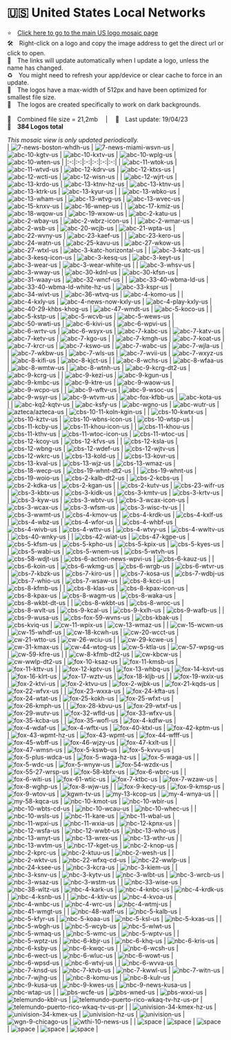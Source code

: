 🇺🇸 United States Local Networks
===============
⭐️ [Click here to go to the main US logo mosaic page][]  
🛠 Right-click on a logo and copy the image address to get the direct url or click to open.  
🔗 The links will update automatically when I update a logo, unless the name has changed.  
♻️ You might need to refresh your app/device or clear cache to force in an update.  
📐 The logos have a max-width of 512px and have been optimized for smallest file size.  
🖤 The logos are created specifically to work on dark backgrounds.  
   
💾 Combined file size = 21,2mb  |  📅 Last update: 19/04/23  
🎨 __384 Logos total__
   
   
*This mosaic view is only updated periodically.*  
| ![7-news-boston-whdh-us] | ![7-news-miami-wsvn-us] | ![abc-10-kgtv-us] | ![abc-10-kxtv-us] | ![abc-10-wplg-us] | ![abc-10-wten-us] |
|:-:|:-:|:-:|:-:|:-:|:-:|
| ![abc-11-wtok-us] | ![abc-11-wtvd-us] | ![abc-12-kdrv-us] | ![abc-12-ktxs-us] | ![abc-12-wcti-us] | ![abc-12-wisn-us] |
| ![abc-12-wjrt-us] | ![abc-13-krdo-us] | ![abc-13-ktnv-hz-us] | ![abc-13-ktnv-us] | ![abc-13-ktrk-us] | ![abc-13-kyur-us] |
| ![abc-13-wbko-us] | ![abc-13-wham-us] | ![abc-13-wtvg-us] | ![abc-13-wvec-us] | ![abc-15-knxv-us] | ![abc-16-wnep-us] |
| ![abc-17-kmiz-us] | ![abc-18-wqow-us] | ![abc-19-wxow-us] | ![abc-2-katu-us] | ![abc-2-wbay-us] | ![abc-2-wbrz-icon-us] |
| ![abc-2-wmar-us] | ![abc-2-wsb-us] | ![abc-20-wcjb-us] | ![abc-21-wpta-us] | ![abc-22-wvny-us] | ![abc-23-kaef-us] |
| ![abc-23-kero-us] | ![abc-24-watn-us] | ![abc-25-kavu-us] | ![abc-27-wkow-us] | ![abc-27-wtxl-us] | ![abc-3-katc-horizontal-us] |
| ![abc-3-katc-us] | ![abc-3-kesq-icon-us] | ![abc-3-kesq-us] | ![abc-3-keyt-us] | ![abc-3-wear-us] | ![abc-3-wear-white-us] |
| ![abc-3-whsv-us] | ![abc-3-wway-us] | ![abc-30-kdnl-us] | ![abc-30-kfsn-us] | ![abc-31-waay-us] | ![abc-32-wncf-us] |
| ![abc-33-40-wbma-ld-us] | ![abc-33-40-wbma-ld-white-hz-us] | ![abc-33-kspr-us] | ![abc-34-wivt-us] | ![abc-36-wtvq-us] | ![abc-4-komo-us] |
| ![abc-4-kxly-us] | ![abc-4-news-now-kxly-us] | ![abc-4-play-kxly-us] | ![abc-40-29-khbs-khog-us] | ![abc-47-wmdt-us] | ![abc-5-koco-us] |
| ![abc-5-kstp-us] | ![abc-5-wcvb-us] | ![abc-5-wews-us] | ![abc-50-wwti-us] | ![abc-6-kivi-us] | ![abc-6-wpvi-us] |
| ![abc-6-wrtv-us] | ![abc-6-wsyx-us] | ![abc-7-kabc-us] | ![abc-7-katv-us] | ![abc-7-ketv-us] | ![abc-7-kgo-us] |
| ![abc-7-kmgh-us] | ![abc-7-koat-us] | ![abc-7-krcr-us] | ![abc-7-kswo-us] | ![abc-7-wabc-us] | ![abc-7-wjla-us] |
| ![abc-7-wkbw-us] | ![abc-7-wls-us] | ![abc-7-wvii-us] | ![abc-7-wxyz-us] | ![abc-8-kifi-us] | ![abc-8-kjct-us] |
| ![abc-8-wchs-us] | ![abc-8-wfaa-us] | ![abc-8-wmtw-us] | ![abc-8-wtnh-us] | ![abc-9-kcrg-dt2-us] | ![abc-9-kcrg-us] |
| ![abc-9-kezi-us] | ![abc-9-kgun-us] | ![abc-9-kmbc-us] | ![abc-9-ktre-us] | ![abc-9-waow-us] | ![abc-9-wcpo-us] |
| ![abc-9-wftv-us] | ![abc-9-wsoc-us] | ![abc-9-wsyr-us] | ![abc-9-wtvm-us] | ![abc-fox-kfbb-us] | ![abc-kota-us] |
| ![abc-kq2-kqtv-us] | ![abc-ksfy-us] | ![abc-wgno-us] | ![abc-wutr-us] | ![azteca/azteca-us] | ![cbs-10-11-koln-kgin-us] |
| ![cbs-10-kwtx-us] | ![cbs-10-kztv-us] | ![cbs-10-wbns-icon-us] | ![cbs-10-wtsp-us] | ![cbs-11-kcby-us] | ![cbs-11-khou-icon-us] |
| ![cbs-11-khou-us] | ![cbs-11-kthv-us] | ![cbs-11-wtoc-icon-us] | ![cbs-11-wtoc-us] | ![cbs-12-kcoy-us] | ![cbs-12-kfvs-us] |
| ![cbs-12-ksla-us] | ![cbs-12-wbng-us] | ![cbs-12-wdef-us] | ![cbs-12-wjtv-us] | ![cbs-12-wkrc-us] | ![cbs-13-kold-us] |
| ![cbs-13-kovr-us] | ![cbs-13-kval-us] | ![cbs-13-wjz-us] | ![cbs-13-wmaz-us] | ![cbs-18-wecp-us] | ![cbs-19-whnt-dt2-us] |
| ![cbs-19-whnt-us] | ![cbs-19-woio-us] | ![cbs-2-kalb-dt2-us] | ![cbs-2-kcbs-us] | ![cbs-2-kdka-us] | ![cbs-2-kgan-us] |
| ![cbs-2-kutv-us] | ![cbs-23-wifr-us] | ![cbs-3-kbtx-us] | ![cbs-3-kidk-us] | ![cbs-3-kmtv-us] | ![cbs-3-krtv-us] |
| ![cbs-3-kyw-us] | ![cbs-3-wbtv-us] | ![cbs-3-wcax-icon-us] | ![cbs-3-wcax-us] | ![cbs-3-wfsm-us] | ![cbs-3-wisc-tv-us] |
| ![cbs-3-wwmt-us] | ![cbs-4-kmov-us] | ![cbs-4-krdk-us] | ![cbs-4-kxlf-us] | ![cbs-4-wbz-us] | ![cbs-4-wfor-us] |
| ![cbs-4-whbf-us] | ![cbs-4-wivb-us] | ![cbs-4-wttv-us] | ![cbs-4-wtvy-us] | ![cbs-4-wwltv-us] | ![cbs-40-wnky-us] |
| ![cbs-42-wiat-us] | ![cbs-47-kgpe-us] | ![cbs-5-kfsm-us] | ![cbs-5-kpho-us] | ![cbs-5-kpix-us] | ![cbs-5-kyes-us] |
| ![cbs-5-wabi-us] | ![cbs-5-wnem-us] | ![cbs-5-wtvh-us] | ![cbs-58-wdjt-us] | ![cbs-6-action-news-wpvi-us] | ![cbs-6-kauz-us] |
| ![cbs-6-koin-us] | ![cbs-6-wkmg-us] | ![cbs-6-wrgb-us] | ![cbs-6-wtvr-us] | ![cbs-7-kbzk-us] | ![cbs-7-kiro-us] |
| ![cbs-7-kosa-us] | ![cbs-7-wdbj-us] | ![cbs-7-whio-us] | ![cbs-7-wsaw-us] | ![cbs-8-kcci-us] | ![cbs-8-kfmb-us] |
| ![cbs-8-klas-us] | ![cbs-8-kpax-icon-us] | ![cbs-8-kpax-us] | ![cbs-8-wagm-us] | ![cbs-8-waka-us] | ![cbs-8-wkbt-dt-us] |
| ![cbs-8-wkbt-us] | ![cbs-8-wroc-us] | ![cbs-8-wvlt-us] | ![cbs-9-kcal-us] | ![cbs-9-kxlh-us] | ![cbs-9-wafb-us] |
| ![cbs-9-wusa-us] | ![cbs-fox-59-wvns-us] | ![cbs-kbak-us] | ![cbs-kviq-us] | ![cw-11-wpix-us] | ![cw-13-wmaz-us] |
| ![cw-15-wcwn-us] | ![cw-15-whdf-us] | ![cw-18-kcwh-us] | ![cw-20-wcct-us] | ![cw-21-wtto-us] | ![cw-26-wciu-us] |
| ![cw-29-kcwe-us] | ![cw-31-kmax-us] | ![cw-44-wtog-us] | ![cw-5-ktla-us] | ![cw-57-wpsg-us] | ![cw-59-kfre-us] |
| ![cw-8-kfmb-dt2-us] | ![cw-kbcw-us] | ![cw-wwlp-dt2-us] | ![fox-10-ksaz-us] | ![fox-11-kmsb-us] | ![fox-11-kttv-us] |
| ![fox-12-kptv-us] | ![fox-13-whbq-us] | ![fox-14-ksvt-us] | ![fox-16-klrt-us] | ![fox-17-wztv-us] | ![fox-18-kljb-us] |
| ![fox-19-wxix-us] | ![fox-2-ktvi-us] | ![fox-2-ktvu-us] | ![fox-2-wjbk-us] | ![fox-21-kqds-us] | ![fox-22-wfvx-us] |
| ![fox-23-wxxa-us] | ![fox-24-kfta-us] | ![fox-24-wtat-us] | ![fox-25-kokh-us] | ![fox-25-wfxt-us] | ![fox-26-kmph-us] |
| ![fox-28-kbvu-us] | ![fox-29-wtxf-us] | ![fox-29-wutv-us] | ![fox-32-wfld-us] | ![fox-33-wfxv-us] | ![fox-35-kcba-us] |
| ![fox-35-wofl-us] | ![fox-4-kdfw-us] | ![fox-4-wdaf-us] | ![fox-4-wftx-us] | ![fox-40-ktxl-us] | ![fox-42-kptm-us] |
| ![fox-43-wpmt-hz-us] | ![fox-43-wpmt-us] | ![fox-44-wfff-us] | ![fox-45-wbff-us] | ![fox-46-wjzy-us] | ![fox-47-kxlt-us] |
| ![fox-47-wmsn-us] | ![fox-5-kswb-us] | ![fox-5-kvvu-us] | ![fox-5-plus-wdca-us] | ![fox-5-waga-hz-us] | ![fox-5-waga-us] |
| ![fox-5-wdc-us] | ![fox-5-wnyw-us] | ![fox-54-wzdx-us] | ![fox-55-27-wrsp-us] | ![fox-58-kbfx-us] | ![fox-6-wbrc-us] |
| ![fox-6-witi-us] | ![fox-61-wtic-us] | ![fox-7-ktbc-us] | ![fox-7-wzaw-us] | ![fox-8-wghp-us] | ![fox-8-wjw-us] |
| ![fox-9-kecy-us] | ![fox-9-kmsp-us] | ![fox-9-wtov-us] | ![kgwn-tv-us] | ![my-13-kcop-us] | ![my-4-wnya-us] |
| ![my-58-kqca-us] | ![nbc-10-kmot-us] | ![nbc-10-wbir-us] | ![nbc-10-wbts-cd-us] | ![nbc-10-wcau-us] | ![nbc-10-whec-us] |
| ![nbc-10-wsls-us] | ![nbc-11-kare-us] | ![nbc-11-wbal-us] | ![nbc-11-wpxi-us] | ![nbc-11-wxia-us] | ![nbc-12-kpnx-us] |
| ![nbc-12-wsfa-us] | ![nbc-12-wwbt-us] | ![nbc-13-who-us] | ![nbc-13-wnyt-us] | ![nbc-13-wrex-us] | ![nbc-13-wthr-us] |
| ![nbc-13-wvtm-us] | ![nbc-17-kget-us] | ![nbc-2-knop-us] | ![nbc-2-kprc-us] | ![nbc-2-ktuu-us] | ![nbc-2-wesh-us] |
| ![nbc-2-wktv-us] | ![nbc-22-wfxq-cd-us] | ![nbc-22-wwlp-us] | ![nbc-24-ksee-us] | ![nbc-3-kcra-us] | ![nbc-3-kiem-us] |
| ![nbc-3-ksnv-us] | ![nbc-3-kytv-us] | ![nbc-3-wlbt-us] | ![nbc-3-wrcb-us] | ![nbc-3-wsaz-us] | ![nbc-3-wstm-us] |
| ![nbc-33-wise-us] | ![nbc-38-wltz-us] | ![nbc-4-kark-us] | ![nbc-4-knbc-us] | ![nbc-4-krdk-us] | ![nbc-4-ksnb-us] |
| ![nbc-4-ktiv-us] | ![nbc-4-kvoa-us] | ![nbc-4-wnbc-us] | ![nbc-4-wrc-us] | ![nbc-4-wtmj-us] | ![nbc-41-wmgt-us] |
| ![nbc-48-waff-us] | ![nbc-5-kalb-us] | ![nbc-5-kfyr-us] | ![nbc-5-koaa-us] | ![nbc-5-ksl-us] | ![nbc-5-kxas-us] |
| ![nbc-5-wbgh-us] | ![nbc-5-wcyb-us] | ![nbc-5-wlwt-us] | ![nbc-5-wmaq-us] | ![nbc-5-wmc-us] | ![nbc-5-wptv-us] |
| ![nbc-5-wptz-us] | ![nbc-6-kbjr-us] | ![nbc-6-khq-us] | ![nbc-6-kris-us] | ![nbc-6-ksby-us] | ![nbc-6-kwqc-us] |
| ![nbc-6-wcsh-us] | ![nbc-6-wect-us] | ![nbc-6-wluc-us] | ![nbc-6-wowt-us] | ![nbc-6-wpsd-us] | ![nbc-6-wtvj-us] |
| ![nbc-6-wvva-us] | ![nbc-7-knsd-us] | ![nbc-7-ktvb-us] | ![nbc-7-kwwl-us] | ![nbc-7-witn-us] | ![nbc-7-wjhg-us] |
| ![nbc-8-komu-us] | ![nbc-8-kulr-us] | ![nbc-9-kusa-us] | ![nbc-9-kwes-us] | ![nbc-9-news-kusa-us] | ![nbc-wtap-us] |
| ![pbs-wcfe-us] | ![pbs-wned-us] | ![pbs-wxxi-us] | ![telemundo-kblr-us] | ![telemundo-puerto-rico-wkaq-tv-hz-us-pr] | ![telemundo-puerto-rico-wkaq-tv-us-pr] |
| ![univision-34-kmex-hz-us] | ![univision-34-kmex-us] | ![univision-hz-us] | ![univision-us] | ![wgn-9-chicago-us] | ![wthi-10-news-us] |
| ![space] | ![space] | ![space] | ![space] | ![space] | ![space] |

[7-news-boston-whdh-us]:https://raw.githubusercontent.com/cybertsotsi/tv/master/countries/united-states/us-local/7-news-boston-whdh-us.png
[7-news-miami-wsvn-us]:https://raw.githubusercontent.com/cybertsotsi/tv/master/countries/united-states/us-local/7-news-miami-wsvn-us.png
[abc-10-kgtv-us]:https://raw.githubusercontent.com/cybertsotsi/tv/master/countries/united-states/us-local/abc-10-kgtv-us.png
[abc-10-kxtv-us]:https://raw.githubusercontent.com/cybertsotsi/tv/master/countries/united-states/us-local/abc-10-kxtv-us.png
[abc-10-wplg-us]:https://raw.githubusercontent.com/cybertsotsi/tv/master/countries/united-states/us-local/abc-10-wplg-us.png
[abc-10-wten-us]:https://raw.githubusercontent.com/cybertsotsi/tv/master/countries/united-states/us-local/abc-10-wten-us.png
[abc-11-wtok-us]:https://raw.githubusercontent.com/cybertsotsi/tv/master/countries/united-states/us-local/abc-11-wtok-us.png
[abc-11-wtvd-us]:https://raw.githubusercontent.com/cybertsotsi/tv/master/countries/united-states/us-local/abc-11-wtvd-us.png
[abc-12-kdrv-us]:https://raw.githubusercontent.com/cybertsotsi/tv/master/countries/united-states/us-local/abc-12-kdrv-us.png
[abc-12-ktxs-us]:https://raw.githubusercontent.com/cybertsotsi/tv/master/countries/united-states/us-local/abc-12-ktxs-us.png
[abc-12-wcti-us]:https://raw.githubusercontent.com/cybertsotsi/tv/master/countries/united-states/us-local/abc-12-wcti-us.png
[abc-12-wisn-us]:https://raw.githubusercontent.com/cybertsotsi/tv/master/countries/united-states/us-local/abc-12-wisn-us.png
[abc-12-wjrt-us]:https://raw.githubusercontent.com/cybertsotsi/tv/master/countries/united-states/us-local/abc-12-wjrt-us.png
[abc-13-krdo-us]:https://raw.githubusercontent.com/cybertsotsi/tv/master/countries/united-states/us-local/abc-13-krdo-us.png
[abc-13-ktnv-hz-us]:https://raw.githubusercontent.com/cybertsotsi/tv/master/countries/united-states/us-local/abc-13-ktnv-hz-us.png
[abc-13-ktnv-us]:https://raw.githubusercontent.com/cybertsotsi/tv/master/countries/united-states/us-local/abc-13-ktnv-us.png
[abc-13-ktrk-us]:https://raw.githubusercontent.com/cybertsotsi/tv/master/countries/united-states/us-local/abc-13-ktrk-us.png
[abc-13-kyur-us]:https://raw.githubusercontent.com/cybertsotsi/tv/master/countries/united-states/us-local/abc-13-kyur-us.png
[abc-13-wbko-us]:https://raw.githubusercontent.com/cybertsotsi/tv/master/countries/united-states/us-local/abc-13-wbko-us.png
[abc-13-wham-us]:https://raw.githubusercontent.com/cybertsotsi/tv/master/countries/united-states/us-local/abc-13-wham-us.png
[abc-13-wtvg-us]:https://raw.githubusercontent.com/cybertsotsi/tv/master/countries/united-states/us-local/abc-13-wtvg-us.png
[abc-13-wvec-us]:https://raw.githubusercontent.com/cybertsotsi/tv/master/countries/united-states/us-local/abc-13-wvec-us.png
[abc-15-knxv-us]:https://raw.githubusercontent.com/cybertsotsi/tv/master/countries/united-states/us-local/abc-15-knxv-us.png
[abc-16-wnep-us]:https://raw.githubusercontent.com/cybertsotsi/tv/master/countries/united-states/us-local/abc-16-wnep-us.png
[abc-17-kmiz-us]:https://raw.githubusercontent.com/cybertsotsi/tv/master/countries/united-states/us-local/abc-17-kmiz-us.png
[abc-18-wqow-us]:https://raw.githubusercontent.com/cybertsotsi/tv/master/countries/united-states/us-local/abc-18-wqow-us.png
[abc-19-wxow-us]:https://raw.githubusercontent.com/cybertsotsi/tv/master/countries/united-states/us-local/abc-19-wxow-us.png
[abc-2-katu-us]:https://raw.githubusercontent.com/cybertsotsi/tv/master/countries/united-states/us-local/abc-2-katu-us.png
[abc-2-wbay-us]:https://raw.githubusercontent.com/cybertsotsi/tv/master/countries/united-states/us-local/abc-2-wbay-us.png
[abc-2-wbrz-icon-us]:https://raw.githubusercontent.com/cybertsotsi/tv/master/countries/united-states/us-local/abc-2-wbrz-icon-us.png
[abc-2-wmar-us]:https://raw.githubusercontent.com/cybertsotsi/tv/master/countries/united-states/us-local/abc-2-wmar-us.png
[abc-2-wsb-us]:https://raw.githubusercontent.com/cybertsotsi/tv/master/countries/united-states/us-local/abc-2-wsb-us.png
[abc-20-wcjb-us]:https://raw.githubusercontent.com/cybertsotsi/tv/master/countries/united-states/us-local/abc-20-wcjb-us.png
[abc-21-wpta-us]:https://raw.githubusercontent.com/cybertsotsi/tv/master/countries/united-states/us-local/abc-21-wpta-us.png
[abc-22-wvny-us]:https://raw.githubusercontent.com/cybertsotsi/tv/master/countries/united-states/us-local/abc-22-wvny-us.png
[abc-23-kaef-us]:https://raw.githubusercontent.com/cybertsotsi/tv/master/countries/united-states/us-local/abc-23-kaef-us.png
[abc-23-kero-us]:https://raw.githubusercontent.com/cybertsotsi/tv/master/countries/united-states/us-local/abc-23-kero-us.png
[abc-24-watn-us]:https://raw.githubusercontent.com/cybertsotsi/tv/master/countries/united-states/us-local/abc-24-watn-us.png
[abc-25-kavu-us]:https://raw.githubusercontent.com/cybertsotsi/tv/master/countries/united-states/us-local/abc-25-kavu-us.png
[abc-27-wkow-us]:https://raw.githubusercontent.com/cybertsotsi/tv/master/countries/united-states/us-local/abc-27-wkow-us.png
[abc-27-wtxl-us]:https://raw.githubusercontent.com/cybertsotsi/tv/master/countries/united-states/us-local/abc-27-wtxl-us.png
[abc-3-katc-horizontal-us]:https://raw.githubusercontent.com/cybertsotsi/tv/master/countries/united-states/us-local/abc-3-katc-horizontal-us.png
[abc-3-katc-us]:https://raw.githubusercontent.com/cybertsotsi/tv/master/countries/united-states/us-local/abc-3-katc-us.png
[abc-3-kesq-icon-us]:https://raw.githubusercontent.com/cybertsotsi/tv/master/countries/united-states/us-local/abc-3-kesq-icon-us.png
[abc-3-kesq-us]:https://raw.githubusercontent.com/cybertsotsi/tv/master/countries/united-states/us-local/abc-3-kesq-us.png
[abc-3-keyt-us]:https://raw.githubusercontent.com/cybertsotsi/tv/master/countries/united-states/us-local/abc-3-keyt-us.png
[abc-3-wear-us]:https://raw.githubusercontent.com/cybertsotsi/tv/master/countries/united-states/us-local/abc-3-wear-us.png
[abc-3-wear-white-us]:https://raw.githubusercontent.com/cybertsotsi/tv/master/countries/united-states/us-local/abc-3-wear-white-us.png
[abc-3-whsv-us]:https://raw.githubusercontent.com/cybertsotsi/tv/master/countries/united-states/us-local/abc-3-whsv-us.png
[abc-3-wway-us]:https://raw.githubusercontent.com/cybertsotsi/tv/master/countries/united-states/us-local/abc-3-wway-us.png
[abc-30-kdnl-us]:https://raw.githubusercontent.com/cybertsotsi/tv/master/countries/united-states/us-local/abc-30-kdnl-us.png
[abc-30-kfsn-us]:https://raw.githubusercontent.com/cybertsotsi/tv/master/countries/united-states/us-local/abc-30-kfsn-us.png
[abc-31-waay-us]:https://raw.githubusercontent.com/cybertsotsi/tv/master/countries/united-states/us-local/abc-31-waay-us.png
[abc-32-wncf-us]:https://raw.githubusercontent.com/cybertsotsi/tv/master/countries/united-states/us-local/abc-32-wncf-us.png
[abc-33-40-wbma-ld-us]:https://raw.githubusercontent.com/cybertsotsi/tv/master/countries/united-states/us-local/abc-33-40-wbma-ld-us.png
[abc-33-40-wbma-ld-white-hz-us]:https://raw.githubusercontent.com/cybertsotsi/tv/master/countries/united-states/us-local/abc-33-40-wbma-ld-white-hz-us.png
[abc-33-kspr-us]:https://raw.githubusercontent.com/cybertsotsi/tv/master/countries/united-states/us-local/abc-33-kspr-us.png
[abc-34-wivt-us]:https://raw.githubusercontent.com/cybertsotsi/tv/master/countries/united-states/us-local/abc-34-wivt-us.png
[abc-36-wtvq-us]:https://raw.githubusercontent.com/cybertsotsi/tv/master/countries/united-states/us-local/abc-36-wtvq-us.png
[abc-4-komo-us]:https://raw.githubusercontent.com/cybertsotsi/tv/master/countries/united-states/us-local/abc-4-komo-us.png
[abc-4-kxly-us]:https://raw.githubusercontent.com/cybertsotsi/tv/master/countries/united-states/us-local/abc-4-kxly-us.png
[abc-4-news-now-kxly-us]:https://raw.githubusercontent.com/cybertsotsi/tv/master/countries/united-states/us-local/abc-4-news-now-kxly-us.png
[abc-4-play-kxly-us]:https://raw.githubusercontent.com/cybertsotsi/tv/master/countries/united-states/us-local/abc-4-play-kxly-us.png
[abc-40-29-khbs-khog-us]:https://raw.githubusercontent.com/cybertsotsi/tv/master/countries/united-states/us-local/abc-40-29-khbs-khog-us.png
[abc-47-wmdt-us]:https://raw.githubusercontent.com/cybertsotsi/tv/master/countries/united-states/us-local/abc-47-wmdt-us.png
[abc-5-koco-us]:https://raw.githubusercontent.com/cybertsotsi/tv/master/countries/united-states/us-local/abc-5-koco-us.png
[abc-5-kstp-us]:https://raw.githubusercontent.com/cybertsotsi/tv/master/countries/united-states/us-local/abc-5-kstp-us.png
[abc-5-wcvb-us]:https://raw.githubusercontent.com/cybertsotsi/tv/master/countries/united-states/us-local/abc-5-wcvb-us.png
[abc-5-wews-us]:https://raw.githubusercontent.com/cybertsotsi/tv/master/countries/united-states/us-local/abc-5-wews-us.png
[abc-50-wwti-us]:https://raw.githubusercontent.com/cybertsotsi/tv/master/countries/united-states/us-local/abc-50-wwti-us.png
[abc-6-kivi-us]:https://raw.githubusercontent.com/cybertsotsi/tv/master/countries/united-states/us-local/abc-6-kivi-us.png
[abc-6-wpvi-us]:https://raw.githubusercontent.com/cybertsotsi/tv/master/countries/united-states/us-local/abc-6-wpvi-us.png
[abc-6-wrtv-us]:https://raw.githubusercontent.com/cybertsotsi/tv/master/countries/united-states/us-local/abc-6-wrtv-us.png
[abc-6-wsyx-us]:https://raw.githubusercontent.com/cybertsotsi/tv/master/countries/united-states/us-local/abc-6-wsyx-us.png
[abc-7-kabc-us]:https://raw.githubusercontent.com/cybertsotsi/tv/master/countries/united-states/us-local/abc-7-kabc-us.png
[abc-7-katv-us]:https://raw.githubusercontent.com/cybertsotsi/tv/master/countries/united-states/us-local/abc-7-katv-us.png
[abc-7-ketv-us]:https://raw.githubusercontent.com/cybertsotsi/tv/master/countries/united-states/us-local/abc-7-ketv-us.png
[abc-7-kgo-us]:https://raw.githubusercontent.com/cybertsotsi/tv/master/countries/united-states/us-local/abc-7-kgo-us.png
[abc-7-kmgh-us]:https://raw.githubusercontent.com/cybertsotsi/tv/master/countries/united-states/us-local/abc-7-kmgh-us.png
[abc-7-koat-us]:https://raw.githubusercontent.com/cybertsotsi/tv/master/countries/united-states/us-local/abc-7-koat-us.png
[abc-7-krcr-us]:https://raw.githubusercontent.com/cybertsotsi/tv/master/countries/united-states/us-local/abc-7-krcr-us.png
[abc-7-kswo-us]:https://raw.githubusercontent.com/cybertsotsi/tv/master/countries/united-states/us-local/abc-7-kswo-us.png
[abc-7-wabc-us]:https://raw.githubusercontent.com/cybertsotsi/tv/master/countries/united-states/us-local/abc-7-wabc-us.png
[abc-7-wjla-us]:https://raw.githubusercontent.com/cybertsotsi/tv/master/countries/united-states/us-local/abc-7-wjla-us.png
[abc-7-wkbw-us]:https://raw.githubusercontent.com/cybertsotsi/tv/master/countries/united-states/us-local/abc-7-wkbw-us.png
[abc-7-wls-us]:https://raw.githubusercontent.com/cybertsotsi/tv/master/countries/united-states/us-local/abc-7-wls-us.png
[abc-7-wvii-us]:https://raw.githubusercontent.com/cybertsotsi/tv/master/countries/united-states/us-local/abc-7-wvii-us.png
[abc-7-wxyz-us]:https://raw.githubusercontent.com/cybertsotsi/tv/master/countries/united-states/us-local/abc-7-wxyz-us.png
[abc-8-kifi-us]:https://raw.githubusercontent.com/cybertsotsi/tv/master/countries/united-states/us-local/abc-8-kifi-us.png
[abc-8-kjct-us]:https://raw.githubusercontent.com/cybertsotsi/tv/master/countries/united-states/us-local/abc-8-kjct-us.png
[abc-8-wchs-us]:https://raw.githubusercontent.com/cybertsotsi/tv/master/countries/united-states/us-local/abc-8-wchs-us.png
[abc-8-wfaa-us]:https://raw.githubusercontent.com/cybertsotsi/tv/master/countries/united-states/us-local/abc-8-wfaa-us.png
[abc-8-wmtw-us]:https://raw.githubusercontent.com/cybertsotsi/tv/master/countries/united-states/us-local/abc-8-wmtw-us.png
[abc-8-wtnh-us]:https://raw.githubusercontent.com/cybertsotsi/tv/master/countries/united-states/us-local/abc-8-wtnh-us.png
[abc-9-kcrg-dt2-us]:https://raw.githubusercontent.com/cybertsotsi/tv/master/countries/united-states/us-local/abc-9-kcrg-dt2-us.png
[abc-9-kcrg-us]:https://raw.githubusercontent.com/cybertsotsi/tv/master/countries/united-states/us-local/abc-9-kcrg-us.png
[abc-9-kezi-us]:https://raw.githubusercontent.com/cybertsotsi/tv/master/countries/united-states/us-local/abc-9-kezi-us.png
[abc-9-kgun-us]:https://raw.githubusercontent.com/cybertsotsi/tv/master/countries/united-states/us-local/abc-9-kgun-us.png
[abc-9-kmbc-us]:https://raw.githubusercontent.com/cybertsotsi/tv/master/countries/united-states/us-local/abc-9-kmbc-us.png
[abc-9-ktre-us]:https://raw.githubusercontent.com/cybertsotsi/tv/master/countries/united-states/us-local/abc-9-ktre-us.png
[abc-9-waow-us]:https://raw.githubusercontent.com/cybertsotsi/tv/master/countries/united-states/us-local/abc-9-waow-us.png
[abc-9-wcpo-us]:https://raw.githubusercontent.com/cybertsotsi/tv/master/countries/united-states/us-local/abc-9-wcpo-us.png
[abc-9-wftv-us]:https://raw.githubusercontent.com/cybertsotsi/tv/master/countries/united-states/us-local/abc-9-wftv-us.png
[abc-9-wsoc-us]:https://raw.githubusercontent.com/cybertsotsi/tv/master/countries/united-states/us-local/abc-9-wsoc-us.png
[abc-9-wsyr-us]:https://raw.githubusercontent.com/cybertsotsi/tv/master/countries/united-states/us-local/abc-9-wsyr-us.png
[abc-9-wtvm-us]:https://raw.githubusercontent.com/cybertsotsi/tv/master/countries/united-states/us-local/abc-9-wtvm-us.png
[abc-fox-kfbb-us]:https://raw.githubusercontent.com/cybertsotsi/tv/master/countries/united-states/us-local/abc-fox-kfbb-us.png
[abc-kota-us]:https://raw.githubusercontent.com/cybertsotsi/tv/master/countries/united-states/us-local/abc-kota-us.png
[abc-kq2-kqtv-us]:https://raw.githubusercontent.com/cybertsotsi/tv/master/countries/united-states/us-local/abc-kq2-kqtv-us.png
[abc-ksfy-us]:https://raw.githubusercontent.com/cybertsotsi/tv/master/countries/united-states/us-local/abc-ksfy-us.png
[abc-wgno-us]:https://raw.githubusercontent.com/cybertsotsi/tv/master/countries/united-states/us-local/abc-wgno-us.png
[abc-wutr-us]:https://raw.githubusercontent.com/cybertsotsi/tv/master/countries/united-states/us-local/abc-wutr-us.png
[azteca/azteca-us]:https://raw.githubusercontent.com/cybertsotsi/tv/master/countries/united-states/us-local/azteca/azteca-us.png
[cbs-10-11-koln-kgin-us]:https://raw.githubusercontent.com/cybertsotsi/tv/master/countries/united-states/us-local/cbs-10-11-koln-kgin-us.png
[cbs-10-kwtx-us]:https://raw.githubusercontent.com/cybertsotsi/tv/master/countries/united-states/us-local/cbs-10-kwtx-us.png
[cbs-10-kztv-us]:https://raw.githubusercontent.com/cybertsotsi/tv/master/countries/united-states/us-local/cbs-10-kztv-us.png
[cbs-10-wbns-icon-us]:https://raw.githubusercontent.com/cybertsotsi/tv/master/countries/united-states/us-local/cbs-10-wbns-icon-us.png
[cbs-10-wtsp-us]:https://raw.githubusercontent.com/cybertsotsi/tv/master/countries/united-states/us-local/cbs-10-wtsp-us.png
[cbs-11-kcby-us]:https://raw.githubusercontent.com/cybertsotsi/tv/master/countries/united-states/us-local/cbs-11-kcby-us.png
[cbs-11-khou-icon-us]:https://raw.githubusercontent.com/cybertsotsi/tv/master/countries/united-states/us-local/cbs-11-khou-icon-us.png
[cbs-11-khou-us]:https://raw.githubusercontent.com/cybertsotsi/tv/master/countries/united-states/us-local/cbs-11-khou-us.png
[cbs-11-kthv-us]:https://raw.githubusercontent.com/cybertsotsi/tv/master/countries/united-states/us-local/cbs-11-kthv-us.png
[cbs-11-wtoc-icon-us]:https://raw.githubusercontent.com/cybertsotsi/tv/master/countries/united-states/us-local/cbs-11-wtoc-icon-us.png
[cbs-11-wtoc-us]:https://raw.githubusercontent.com/cybertsotsi/tv/master/countries/united-states/us-local/cbs-11-wtoc-us.png
[cbs-12-kcoy-us]:https://raw.githubusercontent.com/cybertsotsi/tv/master/countries/united-states/us-local/cbs-12-kcoy-us.png
[cbs-12-kfvs-us]:https://raw.githubusercontent.com/cybertsotsi/tv/master/countries/united-states/us-local/cbs-12-kfvs-us.png
[cbs-12-ksla-us]:https://raw.githubusercontent.com/cybertsotsi/tv/master/countries/united-states/us-local/cbs-12-ksla-us.png
[cbs-12-wbng-us]:https://raw.githubusercontent.com/cybertsotsi/tv/master/countries/united-states/us-local/cbs-12-wbng-us.png
[cbs-12-wdef-us]:https://raw.githubusercontent.com/cybertsotsi/tv/master/countries/united-states/us-local/cbs-12-wdef-us.png
[cbs-12-wjtv-us]:https://raw.githubusercontent.com/cybertsotsi/tv/master/countries/united-states/us-local/cbs-12-wjtv-us.png
[cbs-12-wkrc-us]:https://raw.githubusercontent.com/cybertsotsi/tv/master/countries/united-states/us-local/cbs-12-wkrc-us.png
[cbs-13-kold-us]:https://raw.githubusercontent.com/cybertsotsi/tv/master/countries/united-states/us-local/cbs-13-kold-us.png
[cbs-13-kovr-us]:https://raw.githubusercontent.com/cybertsotsi/tv/master/countries/united-states/us-local/cbs-13-kovr-us.png
[cbs-13-kval-us]:https://raw.githubusercontent.com/cybertsotsi/tv/master/countries/united-states/us-local/cbs-13-kval-us.png
[cbs-13-wjz-us]:https://raw.githubusercontent.com/cybertsotsi/tv/master/countries/united-states/us-local/cbs-13-wjz-us.png
[cbs-13-wmaz-us]:https://raw.githubusercontent.com/cybertsotsi/tv/master/countries/united-states/us-local/cbs-13-wmaz-us.png
[cbs-18-wecp-us]:https://raw.githubusercontent.com/cybertsotsi/tv/master/countries/united-states/us-local/cbs-18-wecp-us.png
[cbs-19-whnt-dt2-us]:https://raw.githubusercontent.com/cybertsotsi/tv/master/countries/united-states/us-local/cbs-19-whnt-dt2-us.png
[cbs-19-whnt-us]:https://raw.githubusercontent.com/cybertsotsi/tv/master/countries/united-states/us-local/cbs-19-whnt-us.png
[cbs-19-woio-us]:https://raw.githubusercontent.com/cybertsotsi/tv/master/countries/united-states/us-local/cbs-19-woio-us.png
[cbs-2-kalb-dt2-us]:https://raw.githubusercontent.com/cybertsotsi/tv/master/countries/united-states/us-local/cbs-2-kalb-dt2-us.png
[cbs-2-kcbs-us]:https://raw.githubusercontent.com/cybertsotsi/tv/master/countries/united-states/us-local/cbs-2-kcbs-us.png
[cbs-2-kdka-us]:https://raw.githubusercontent.com/cybertsotsi/tv/master/countries/united-states/us-local/cbs-2-kdka-us.png
[cbs-2-kgan-us]:https://raw.githubusercontent.com/cybertsotsi/tv/master/countries/united-states/us-local/cbs-2-kgan-us.png
[cbs-2-kutv-us]:https://raw.githubusercontent.com/cybertsotsi/tv/master/countries/united-states/us-local/cbs-2-kutv-us.png
[cbs-23-wifr-us]:https://raw.githubusercontent.com/cybertsotsi/tv/master/countries/united-states/us-local/cbs-23-wifr-us.png
[cbs-3-kbtx-us]:https://raw.githubusercontent.com/cybertsotsi/tv/master/countries/united-states/us-local/cbs-3-kbtx-us.png
[cbs-3-kidk-us]:https://raw.githubusercontent.com/cybertsotsi/tv/master/countries/united-states/us-local/cbs-3-kidk-us.png
[cbs-3-kmtv-us]:https://raw.githubusercontent.com/cybertsotsi/tv/master/countries/united-states/us-local/cbs-3-kmtv-us.png
[cbs-3-krtv-us]:https://raw.githubusercontent.com/cybertsotsi/tv/master/countries/united-states/us-local/cbs-3-krtv-us.png
[cbs-3-kyw-us]:https://raw.githubusercontent.com/cybertsotsi/tv/master/countries/united-states/us-local/cbs-3-kyw-us.png
[cbs-3-wbtv-us]:https://raw.githubusercontent.com/cybertsotsi/tv/master/countries/united-states/us-local/cbs-3-wbtv-us.png
[cbs-3-wcax-icon-us]:https://raw.githubusercontent.com/cybertsotsi/tv/master/countries/united-states/us-local/cbs-3-wcax-icon-us.png
[cbs-3-wcax-us]:https://raw.githubusercontent.com/cybertsotsi/tv/master/countries/united-states/us-local/cbs-3-wcax-us.png
[cbs-3-wfsm-us]:https://raw.githubusercontent.com/cybertsotsi/tv/master/countries/united-states/us-local/cbs-3-wfsm-us.png
[cbs-3-wisc-tv-us]:https://raw.githubusercontent.com/cybertsotsi/tv/master/countries/united-states/us-local/cbs-3-wisc-tv-us.png
[cbs-3-wwmt-us]:https://raw.githubusercontent.com/cybertsotsi/tv/master/countries/united-states/us-local/cbs-3-wwmt-us.png
[cbs-4-kmov-us]:https://raw.githubusercontent.com/cybertsotsi/tv/master/countries/united-states/us-local/cbs-4-kmov-us.png
[cbs-4-krdk-us]:https://raw.githubusercontent.com/cybertsotsi/tv/master/countries/united-states/us-local/cbs-4-krdk-us.png
[cbs-4-kxlf-us]:https://raw.githubusercontent.com/cybertsotsi/tv/master/countries/united-states/us-local/cbs-4-kxlf-us.png
[cbs-4-wbz-us]:https://raw.githubusercontent.com/cybertsotsi/tv/master/countries/united-states/us-local/cbs-4-wbz-us.png
[cbs-4-wfor-us]:https://raw.githubusercontent.com/cybertsotsi/tv/master/countries/united-states/us-local/cbs-4-wfor-us.png
[cbs-4-whbf-us]:https://raw.githubusercontent.com/cybertsotsi/tv/master/countries/united-states/us-local/cbs-4-whbf-us.png
[cbs-4-wivb-us]:https://raw.githubusercontent.com/cybertsotsi/tv/master/countries/united-states/us-local/cbs-4-wivb-us.png
[cbs-4-wttv-us]:https://raw.githubusercontent.com/cybertsotsi/tv/master/countries/united-states/us-local/cbs-4-wttv-us.png
[cbs-4-wtvy-us]:https://raw.githubusercontent.com/cybertsotsi/tv/master/countries/united-states/us-local/cbs-4-wtvy-us.png
[cbs-4-wwltv-us]:https://raw.githubusercontent.com/cybertsotsi/tv/master/countries/united-states/us-local/cbs-4-wwltv-us.png
[cbs-40-wnky-us]:https://raw.githubusercontent.com/cybertsotsi/tv/master/countries/united-states/us-local/cbs-40-wnky-us.png
[cbs-42-wiat-us]:https://raw.githubusercontent.com/cybertsotsi/tv/master/countries/united-states/us-local/cbs-42-wiat-us.png
[cbs-47-kgpe-us]:https://raw.githubusercontent.com/cybertsotsi/tv/master/countries/united-states/us-local/cbs-47-kgpe-us.png
[cbs-5-kfsm-us]:https://raw.githubusercontent.com/cybertsotsi/tv/master/countries/united-states/us-local/cbs-5-kfsm-us.png
[cbs-5-kpho-us]:https://raw.githubusercontent.com/cybertsotsi/tv/master/countries/united-states/us-local/cbs-5-kpho-us.png
[cbs-5-kpix-us]:https://raw.githubusercontent.com/cybertsotsi/tv/master/countries/united-states/us-local/cbs-5-kpix-us.png
[cbs-5-kyes-us]:https://raw.githubusercontent.com/cybertsotsi/tv/master/countries/united-states/us-local/cbs-5-kyes-us.png
[cbs-5-wabi-us]:https://raw.githubusercontent.com/cybertsotsi/tv/master/countries/united-states/us-local/cbs-5-wabi-us.png
[cbs-5-wnem-us]:https://raw.githubusercontent.com/cybertsotsi/tv/master/countries/united-states/us-local/cbs-5-wnem-us.png
[cbs-5-wtvh-us]:https://raw.githubusercontent.com/cybertsotsi/tv/master/countries/united-states/us-local/cbs-5-wtvh-us.png
[cbs-58-wdjt-us]:https://raw.githubusercontent.com/cybertsotsi/tv/master/countries/united-states/us-local/cbs-58-wdjt-us.png
[cbs-6-action-news-wpvi-us]:https://raw.githubusercontent.com/cybertsotsi/tv/master/countries/united-states/us-local/cbs-6-action-news-wpvi-us.png
[cbs-6-kauz-us]:https://raw.githubusercontent.com/cybertsotsi/tv/master/countries/united-states/us-local/cbs-6-kauz-us.png
[cbs-6-koin-us]:https://raw.githubusercontent.com/cybertsotsi/tv/master/countries/united-states/us-local/cbs-6-koin-us.png
[cbs-6-wkmg-us]:https://raw.githubusercontent.com/cybertsotsi/tv/master/countries/united-states/us-local/cbs-6-wkmg-us.png
[cbs-6-wrgb-us]:https://raw.githubusercontent.com/cybertsotsi/tv/master/countries/united-states/us-local/cbs-6-wrgb-us.png
[cbs-6-wtvr-us]:https://raw.githubusercontent.com/cybertsotsi/tv/master/countries/united-states/us-local/cbs-6-wtvr-us.png
[cbs-7-kbzk-us]:https://raw.githubusercontent.com/cybertsotsi/tv/master/countries/united-states/us-local/cbs-7-kbzk-us.png
[cbs-7-kiro-us]:https://raw.githubusercontent.com/cybertsotsi/tv/master/countries/united-states/us-local/cbs-7-kiro-us.png
[cbs-7-kosa-us]:https://raw.githubusercontent.com/cybertsotsi/tv/master/countries/united-states/us-local/cbs-7-kosa-us.png
[cbs-7-wdbj-us]:https://raw.githubusercontent.com/cybertsotsi/tv/master/countries/united-states/us-local/cbs-7-wdbj-us.png
[cbs-7-whio-us]:https://raw.githubusercontent.com/cybertsotsi/tv/master/countries/united-states/us-local/cbs-7-whio-us.png
[cbs-7-wsaw-us]:https://raw.githubusercontent.com/cybertsotsi/tv/master/countries/united-states/us-local/cbs-7-wsaw-us.png
[cbs-8-kcci-us]:https://raw.githubusercontent.com/cybertsotsi/tv/master/countries/united-states/us-local/cbs-8-kcci-us.png
[cbs-8-kfmb-us]:https://raw.githubusercontent.com/cybertsotsi/tv/master/countries/united-states/us-local/cbs-8-kfmb-us.png
[cbs-8-klas-us]:https://raw.githubusercontent.com/cybertsotsi/tv/master/countries/united-states/us-local/cbs-8-klas-us.png
[cbs-8-kpax-icon-us]:https://raw.githubusercontent.com/cybertsotsi/tv/master/countries/united-states/us-local/cbs-8-kpax-icon-us.png
[cbs-8-kpax-us]:https://raw.githubusercontent.com/cybertsotsi/tv/master/countries/united-states/us-local/cbs-8-kpax-us.png
[cbs-8-wagm-us]:https://raw.githubusercontent.com/cybertsotsi/tv/master/countries/united-states/us-local/cbs-8-wagm-us.png
[cbs-8-waka-us]:https://raw.githubusercontent.com/cybertsotsi/tv/master/countries/united-states/us-local/cbs-8-waka-us.png
[cbs-8-wkbt-dt-us]:https://raw.githubusercontent.com/cybertsotsi/tv/master/countries/united-states/us-local/cbs-8-wkbt-dt-us.png
[cbs-8-wkbt-us]:https://raw.githubusercontent.com/cybertsotsi/tv/master/countries/united-states/us-local/cbs-8-wkbt-us.png
[cbs-8-wroc-us]:https://raw.githubusercontent.com/cybertsotsi/tv/master/countries/united-states/us-local/cbs-8-wroc-us.png
[cbs-8-wvlt-us]:https://raw.githubusercontent.com/cybertsotsi/tv/master/countries/united-states/us-local/cbs-8-wvlt-us.png
[cbs-9-kcal-us]:https://raw.githubusercontent.com/cybertsotsi/tv/master/countries/united-states/us-local/cbs-9-kcal-us.png
[cbs-9-kxlh-us]:https://raw.githubusercontent.com/cybertsotsi/tv/master/countries/united-states/us-local/cbs-9-kxlh-us.png
[cbs-9-wafb-us]:https://raw.githubusercontent.com/cybertsotsi/tv/master/countries/united-states/us-local/cbs-9-wafb-us.png
[cbs-9-wusa-us]:https://raw.githubusercontent.com/cybertsotsi/tv/master/countries/united-states/us-local/cbs-9-wusa-us.png
[cbs-fox-59-wvns-us]:https://raw.githubusercontent.com/cybertsotsi/tv/master/countries/united-states/us-local/cbs-fox-59-wvns-us.png
[cbs-kbak-us]:https://raw.githubusercontent.com/cybertsotsi/tv/master/countries/united-states/us-local/cbs-kbak-us.png
[cbs-kviq-us]:https://raw.githubusercontent.com/cybertsotsi/tv/master/countries/united-states/us-local/cbs-kviq-us.png
[cw-11-wpix-us]:https://raw.githubusercontent.com/cybertsotsi/tv/master/countries/united-states/us-local/cw/cw-11-wpix-us.png
[cw-13-wmaz-us]:https://raw.githubusercontent.com/cybertsotsi/tv/master/countries/united-states/us-local/cw/cw-13-wmaz-us.png
[cw-15-wcwn-us]:https://raw.githubusercontent.com/cybertsotsi/tv/master/countries/united-states/us-local/cw/cw-15-wcwn-us.png
[cw-15-whdf-us]:https://raw.githubusercontent.com/cybertsotsi/tv/master/countries/united-states/us-local/cw/cw-15-whdf-us.png
[cw-18-kcwh-us]:https://raw.githubusercontent.com/cybertsotsi/tv/master/countries/united-states/us-local/cw/cw-18-kcwh-us.png
[cw-20-wcct-us]:https://raw.githubusercontent.com/cybertsotsi/tv/master/countries/united-states/us-local/cw/cw-20-wcct-us.png
[cw-21-wtto-us]:https://raw.githubusercontent.com/cybertsotsi/tv/master/countries/united-states/us-local/cw/cw-21-wtto-us.png
[cw-26-wciu-us]:https://raw.githubusercontent.com/cybertsotsi/tv/master/countries/united-states/us-local/cw/cw-26-wciu-us.png
[cw-29-kcwe-us]:https://raw.githubusercontent.com/cybertsotsi/tv/master/countries/united-states/us-local/cw/cw-29-kcwe-us.png
[cw-31-kmax-us]:https://raw.githubusercontent.com/cybertsotsi/tv/master/countries/united-states/us-local/cw/cw-31-kmax-us.png
[cw-44-wtog-us]:https://raw.githubusercontent.com/cybertsotsi/tv/master/countries/united-states/us-local/cw/cw-44-wtog-us.png
[cw-5-ktla-us]:https://raw.githubusercontent.com/cybertsotsi/tv/master/countries/united-states/us-local/cw/cw-5-ktla-us.png
[cw-57-wpsg-us]:https://raw.githubusercontent.com/cybertsotsi/tv/master/countries/united-states/us-local/cw/cw-57-wpsg-us.png
[cw-59-kfre-us]:https://raw.githubusercontent.com/cybertsotsi/tv/master/countries/united-states/us-local/cw/cw-59-kfre-us.png
[cw-8-kfmb-dt2-us]:https://raw.githubusercontent.com/cybertsotsi/tv/master/countries/united-states/us-local/cw/cw-8-kfmb-dt2-us.png
[cw-kbcw-us]:https://raw.githubusercontent.com/cybertsotsi/tv/master/countries/united-states/us-local/cw/cw-kbcw-us.png
[cw-wwlp-dt2-us]:https://raw.githubusercontent.com/cybertsotsi/tv/master/countries/united-states/us-local/cw/cw-wwlp-dt2-us.png
[fox-10-ksaz-us]:https://raw.githubusercontent.com/cybertsotsi/tv/master/countries/united-states/us-local/fox-10-ksaz-us.png
[fox-11-kmsb-us]:https://raw.githubusercontent.com/cybertsotsi/tv/master/countries/united-states/us-local/fox-11-kmsb-us.png
[fox-11-kttv-us]:https://raw.githubusercontent.com/cybertsotsi/tv/master/countries/united-states/us-local/fox-11-kttv-us.png
[fox-12-kptv-us]:https://raw.githubusercontent.com/cybertsotsi/tv/master/countries/united-states/us-local/fox-12-kptv-us.png
[fox-13-whbq-us]:https://raw.githubusercontent.com/cybertsotsi/tv/master/countries/united-states/us-local/fox-13-whbq-us.png
[fox-14-ksvt-us]:https://raw.githubusercontent.com/cybertsotsi/tv/master/countries/united-states/us-local/fox-14-ksvt-us.png
[fox-16-klrt-us]:https://raw.githubusercontent.com/cybertsotsi/tv/master/countries/united-states/us-local/fox-16-klrt-us.png
[fox-17-wztv-us]:https://raw.githubusercontent.com/cybertsotsi/tv/master/countries/united-states/us-local/fox-17-wztv-us.png
[fox-18-kljb-us]:https://raw.githubusercontent.com/cybertsotsi/tv/master/countries/united-states/us-local/fox-18-kljb-us.png
[fox-19-wxix-us]:https://raw.githubusercontent.com/cybertsotsi/tv/master/countries/united-states/us-local/fox-19-wxix-us.png
[fox-2-ktvi-us]:https://raw.githubusercontent.com/cybertsotsi/tv/master/countries/united-states/us-local/fox-2-ktvi-us.png
[fox-2-ktvu-us]:https://raw.githubusercontent.com/cybertsotsi/tv/master/countries/united-states/us-local/fox-2-ktvu-us.png
[fox-2-wjbk-us]:https://raw.githubusercontent.com/cybertsotsi/tv/master/countries/united-states/us-local/fox-2-wjbk-us.png
[fox-21-kqds-us]:https://raw.githubusercontent.com/cybertsotsi/tv/master/countries/united-states/us-local/fox-21-kqds-us.png
[fox-22-wfvx-us]:https://raw.githubusercontent.com/cybertsotsi/tv/master/countries/united-states/us-local/fox-22-wfvx-us.png
[fox-23-wxxa-us]:https://raw.githubusercontent.com/cybertsotsi/tv/master/countries/united-states/us-local/fox-23-wxxa-us.png
[fox-24-kfta-us]:https://raw.githubusercontent.com/cybertsotsi/tv/master/countries/united-states/us-local/fox-24-kfta-us.png
[fox-24-wtat-us]:https://raw.githubusercontent.com/cybertsotsi/tv/master/countries/united-states/us-local/fox-24-wtat-us.png
[fox-25-kokh-us]:https://raw.githubusercontent.com/cybertsotsi/tv/master/countries/united-states/us-local/fox-25-kokh-us.png
[fox-25-wfxt-us]:https://raw.githubusercontent.com/cybertsotsi/tv/master/countries/united-states/us-local/fox-25-wfxt-us.png
[fox-26-kmph-us]:https://raw.githubusercontent.com/cybertsotsi/tv/master/countries/united-states/us-local/fox-26-kmph-us.png
[fox-28-kbvu-us]:https://raw.githubusercontent.com/cybertsotsi/tv/master/countries/united-states/us-local/fox-28-kbvu-us.png
[fox-29-wtxf-us]:https://raw.githubusercontent.com/cybertsotsi/tv/master/countries/united-states/us-local/fox-29-wtxf-us.png
[fox-29-wutv-us]:https://raw.githubusercontent.com/cybertsotsi/tv/master/countries/united-states/us-local/fox-29-wutv-us.png
[fox-32-wfld-us]:https://raw.githubusercontent.com/cybertsotsi/tv/master/countries/united-states/us-local/fox-32-wfld-us.png
[fox-33-wfxv-us]:https://raw.githubusercontent.com/cybertsotsi/tv/master/countries/united-states/us-local/fox-33-wfxv-us.png
[fox-35-kcba-us]:https://raw.githubusercontent.com/cybertsotsi/tv/master/countries/united-states/us-local/fox-35-kcba-us.png
[fox-35-wofl-us]:https://raw.githubusercontent.com/cybertsotsi/tv/master/countries/united-states/us-local/fox-35-wofl-us.png
[fox-4-kdfw-us]:https://raw.githubusercontent.com/cybertsotsi/tv/master/countries/united-states/us-local/fox-4-kdfw-us.png
[fox-4-wdaf-us]:https://raw.githubusercontent.com/cybertsotsi/tv/master/countries/united-states/us-local/fox-4-wdaf-us.png
[fox-4-wftx-us]:https://raw.githubusercontent.com/cybertsotsi/tv/master/countries/united-states/us-local/fox-4-wftx-us.png
[fox-40-ktxl-us]:https://raw.githubusercontent.com/cybertsotsi/tv/master/countries/united-states/us-local/fox-40-ktxl-us.png
[fox-42-kptm-us]:https://raw.githubusercontent.com/cybertsotsi/tv/master/countries/united-states/us-local/fox-42-kptm-us.png
[fox-43-wpmt-hz-us]:https://raw.githubusercontent.com/cybertsotsi/tv/master/countries/united-states/us-local/fox-43-wpmt-hz-us.png
[fox-43-wpmt-us]:https://raw.githubusercontent.com/cybertsotsi/tv/master/countries/united-states/us-local/fox-43-wpmt-us.png
[fox-44-wfff-us]:https://raw.githubusercontent.com/cybertsotsi/tv/master/countries/united-states/us-local/fox-44-wfff-us.png
[fox-45-wbff-us]:https://raw.githubusercontent.com/cybertsotsi/tv/master/countries/united-states/us-local/fox-45-wbff-us.png
[fox-46-wjzy-us]:https://raw.githubusercontent.com/cybertsotsi/tv/master/countries/united-states/us-local/fox-46-wjzy-us.png
[fox-47-kxlt-us]:https://raw.githubusercontent.com/cybertsotsi/tv/master/countries/united-states/us-local/fox-47-kxlt-us.png
[fox-47-wmsn-us]:https://raw.githubusercontent.com/cybertsotsi/tv/master/countries/united-states/us-local/fox-47-wmsn-us.png
[fox-5-kswb-us]:https://raw.githubusercontent.com/cybertsotsi/tv/master/countries/united-states/us-local/fox-5-kswb-us.png
[fox-5-kvvu-us]:https://raw.githubusercontent.com/cybertsotsi/tv/master/countries/united-states/us-local/fox-5-kvvu-us.png
[fox-5-plus-wdca-us]:https://raw.githubusercontent.com/cybertsotsi/tv/master/countries/united-states/us-local/fox-5-plus-wdca-us.png
[fox-5-waga-hz-us]:https://raw.githubusercontent.com/cybertsotsi/tv/master/countries/united-states/us-local/fox-5-waga-hz-us.png
[fox-5-waga-us]:https://raw.githubusercontent.com/cybertsotsi/tv/master/countries/united-states/us-local/fox-5-waga-us.png
[fox-5-wdc-us]:https://raw.githubusercontent.com/cybertsotsi/tv/master/countries/united-states/us-local/fox-5-wdc-us.png
[fox-5-wnyw-us]:https://raw.githubusercontent.com/cybertsotsi/tv/master/countries/united-states/us-local/fox-5-wnyw-us.png
[fox-54-wzdx-us]:https://raw.githubusercontent.com/cybertsotsi/tv/master/countries/united-states/us-local/fox-54-wzdx-us.png
[fox-55-27-wrsp-us]:https://raw.githubusercontent.com/cybertsotsi/tv/master/countries/united-states/us-local/fox-55-27-wrsp-us.png
[fox-58-kbfx-us]:https://raw.githubusercontent.com/cybertsotsi/tv/master/countries/united-states/us-local/fox-58-kbfx-us.png
[fox-6-wbrc-us]:https://raw.githubusercontent.com/cybertsotsi/tv/master/countries/united-states/us-local/fox-6-wbrc-us.png
[fox-6-witi-us]:https://raw.githubusercontent.com/cybertsotsi/tv/master/countries/united-states/us-local/fox-6-witi-us.png
[fox-61-wtic-us]:https://raw.githubusercontent.com/cybertsotsi/tv/master/countries/united-states/us-local/fox-61-wtic-us.png
[fox-7-ktbc-us]:https://raw.githubusercontent.com/cybertsotsi/tv/master/countries/united-states/us-local/fox-7-ktbc-us.png
[fox-7-wzaw-us]:https://raw.githubusercontent.com/cybertsotsi/tv/master/countries/united-states/us-local/fox-7-wzaw-us.png
[fox-8-wghp-us]:https://raw.githubusercontent.com/cybertsotsi/tv/master/countries/united-states/us-local/fox-8-wghp-us.png
[fox-8-wjw-us]:https://raw.githubusercontent.com/cybertsotsi/tv/master/countries/united-states/us-local/fox-8-wjw-us.png
[fox-9-kecy-us]:https://raw.githubusercontent.com/cybertsotsi/tv/master/countries/united-states/us-local/fox-9-kecy-us.png
[fox-9-kmsp-us]:https://raw.githubusercontent.com/cybertsotsi/tv/master/countries/united-states/us-local/fox-9-kmsp-us.png
[fox-9-wtov-us]:https://raw.githubusercontent.com/cybertsotsi/tv/master/countries/united-states/us-local/fox-9-wtov-us.png
[kgwn-tv-us]:https://raw.githubusercontent.com/cybertsotsi/tv/master/countries/united-states/us-local/kgwn-tv-us.png
[my-13-kcop-us]:https://raw.githubusercontent.com/cybertsotsi/tv/master/countries/united-states/us-local/mytv/my-13-kcop-us.png
[my-4-wnya-us]:https://raw.githubusercontent.com/cybertsotsi/tv/master/countries/united-states/us-local/mytv/my-4-wnya-us.png
[my-58-kqca-us]:https://raw.githubusercontent.com/cybertsotsi/tv/master/countries/united-states/us-local/mytv/my-58-kqca-us.png
[nbc-10-kmot-us]:https://raw.githubusercontent.com/cybertsotsi/tv/master/countries/united-states/us-local/nbc-10-kmot-us.png
[nbc-10-wbir-us]:https://raw.githubusercontent.com/cybertsotsi/tv/master/countries/united-states/us-local/nbc-10-wbir-us.png
[nbc-10-wbts-cd-us]:https://raw.githubusercontent.com/cybertsotsi/tv/master/countries/united-states/us-local/nbc-10-wbts-cd-us.png
[nbc-10-wcau-us]:https://raw.githubusercontent.com/cybertsotsi/tv/master/countries/united-states/us-local/nbc-10-wcau-us.png
[nbc-10-whec-us]:https://raw.githubusercontent.com/cybertsotsi/tv/master/countries/united-states/us-local/nbc-10-whec-us.png
[nbc-10-wsls-us]:https://raw.githubusercontent.com/cybertsotsi/tv/master/countries/united-states/us-local/nbc-10-wsls-us.png
[nbc-11-kare-us]:https://raw.githubusercontent.com/cybertsotsi/tv/master/countries/united-states/us-local/nbc-11-kare-us.png
[nbc-11-wbal-us]:https://raw.githubusercontent.com/cybertsotsi/tv/master/countries/united-states/us-local/nbc-11-wbal-us.png
[nbc-11-wpxi-us]:https://raw.githubusercontent.com/cybertsotsi/tv/master/countries/united-states/us-local/nbc-11-wpxi-us.png
[nbc-11-wxia-us]:https://raw.githubusercontent.com/cybertsotsi/tv/master/countries/united-states/us-local/nbc-11-wxia-us.png
[nbc-12-kpnx-us]:https://raw.githubusercontent.com/cybertsotsi/tv/master/countries/united-states/us-local/nbc-12-kpnx-us.png
[nbc-12-wsfa-us]:https://raw.githubusercontent.com/cybertsotsi/tv/master/countries/united-states/us-local/nbc-12-wsfa-us.png
[nbc-12-wwbt-us]:https://raw.githubusercontent.com/cybertsotsi/tv/master/countries/united-states/us-local/nbc-12-wwbt-us.png
[nbc-13-who-us]:https://raw.githubusercontent.com/cybertsotsi/tv/master/countries/united-states/us-local/nbc-13-who-us.png
[nbc-13-wnyt-us]:https://raw.githubusercontent.com/cybertsotsi/tv/master/countries/united-states/us-local/nbc-13-wnyt-us.png
[nbc-13-wrex-us]:https://raw.githubusercontent.com/cybertsotsi/tv/master/countries/united-states/us-local/nbc-13-wrex-us.png
[nbc-13-wthr-us]:https://raw.githubusercontent.com/cybertsotsi/tv/master/countries/united-states/us-local/nbc-13-wthr-us.png
[nbc-13-wvtm-us]:https://raw.githubusercontent.com/cybertsotsi/tv/master/countries/united-states/us-local/nbc-13-wvtm-us.png
[nbc-17-kget-us]:https://raw.githubusercontent.com/cybertsotsi/tv/master/countries/united-states/us-local/nbc-17-kget-us.png
[nbc-2-knop-us]:https://raw.githubusercontent.com/cybertsotsi/tv/master/countries/united-states/us-local/nbc-2-knop-us.png
[nbc-2-kprc-us]:https://raw.githubusercontent.com/cybertsotsi/tv/master/countries/united-states/us-local/nbc-2-kprc-us.png
[nbc-2-ktuu-us]:https://raw.githubusercontent.com/cybertsotsi/tv/master/countries/united-states/us-local/nbc-2-ktuu-us.png
[nbc-2-wesh-us]:https://raw.githubusercontent.com/cybertsotsi/tv/master/countries/united-states/us-local/nbc-2-wesh-us.png
[nbc-2-wktv-us]:https://raw.githubusercontent.com/cybertsotsi/tv/master/countries/united-states/us-local/nbc-2-wktv-us.png
[nbc-22-wfxq-cd-us]:https://raw.githubusercontent.com/cybertsotsi/tv/master/countries/united-states/us-local/nbc-22-wfxq-cd-us.png
[nbc-22-wwlp-us]:https://raw.githubusercontent.com/cybertsotsi/tv/master/countries/united-states/us-local/nbc-22-wwlp-us.png
[nbc-24-ksee-us]:https://raw.githubusercontent.com/cybertsotsi/tv/master/countries/united-states/us-local/nbc-24-ksee-us.png
[nbc-3-kcra-us]:https://raw.githubusercontent.com/cybertsotsi/tv/master/countries/united-states/us-local/nbc-3-kcra-us.png
[nbc-3-kiem-us]:https://raw.githubusercontent.com/cybertsotsi/tv/master/countries/united-states/us-local/nbc-3-kiem-us.png
[nbc-3-ksnv-us]:https://raw.githubusercontent.com/cybertsotsi/tv/master/countries/united-states/us-local/nbc-3-ksnv-us.png
[nbc-3-kytv-us]:https://raw.githubusercontent.com/cybertsotsi/tv/master/countries/united-states/us-local/nbc-3-kytv-us.png
[nbc-3-wlbt-us]:https://raw.githubusercontent.com/cybertsotsi/tv/master/countries/united-states/us-local/nbc-3-wlbt-us.png
[nbc-3-wrcb-us]:https://raw.githubusercontent.com/cybertsotsi/tv/master/countries/united-states/us-local/nbc-3-wrcb-us.png
[nbc-3-wsaz-us]:https://raw.githubusercontent.com/cybertsotsi/tv/master/countries/united-states/us-local/nbc-3-wsaz-us.png
[nbc-3-wstm-us]:https://raw.githubusercontent.com/cybertsotsi/tv/master/countries/united-states/us-local/nbc-3-wstm-us.png
[nbc-33-wise-us]:https://raw.githubusercontent.com/cybertsotsi/tv/master/countries/united-states/us-local/nbc-33-wise-us.png
[nbc-38-wltz-us]:https://raw.githubusercontent.com/cybertsotsi/tv/master/countries/united-states/us-local/nbc-38-wltz-us.png
[nbc-4-kark-us]:https://raw.githubusercontent.com/cybertsotsi/tv/master/countries/united-states/us-local/nbc-4-kark-us.png
[nbc-4-knbc-us]:https://raw.githubusercontent.com/cybertsotsi/tv/master/countries/united-states/us-local/nbc-4-knbc-us.png
[nbc-4-krdk-us]:https://raw.githubusercontent.com/cybertsotsi/tv/master/countries/united-states/us-local/nbc-4-krdk-us.png
[nbc-4-ksnb-us]:https://raw.githubusercontent.com/cybertsotsi/tv/master/countries/united-states/us-local/nbc-4-ksnb-us.png
[nbc-4-ktiv-us]:https://raw.githubusercontent.com/cybertsotsi/tv/master/countries/united-states/us-local/nbc-4-ktiv-us.png
[nbc-4-kvoa-us]:https://raw.githubusercontent.com/cybertsotsi/tv/master/countries/united-states/us-local/nbc-4-kvoa-us.png
[nbc-4-wnbc-us]:https://raw.githubusercontent.com/cybertsotsi/tv/master/countries/united-states/us-local/nbc-4-wnbc-us.png
[nbc-4-wrc-us]:https://raw.githubusercontent.com/cybertsotsi/tv/master/countries/united-states/us-local/nbc-4-wrc-us.png
[nbc-4-wtmj-us]:https://raw.githubusercontent.com/cybertsotsi/tv/master/countries/united-states/us-local/nbc-4-wtmj-us.png
[nbc-41-wmgt-us]:https://raw.githubusercontent.com/cybertsotsi/tv/master/countries/united-states/us-local/nbc-41-wmgt-us.png
[nbc-48-waff-us]:https://raw.githubusercontent.com/cybertsotsi/tv/master/countries/united-states/us-local/nbc-48-waff-us.png
[nbc-5-kalb-us]:https://raw.githubusercontent.com/cybertsotsi/tv/master/countries/united-states/us-local/nbc-5-kalb-us.png
[nbc-5-kfyr-us]:https://raw.githubusercontent.com/cybertsotsi/tv/master/countries/united-states/us-local/nbc-5-kfyr-us.png
[nbc-5-koaa-us]:https://raw.githubusercontent.com/cybertsotsi/tv/master/countries/united-states/us-local/nbc-5-koaa-us.png
[nbc-5-ksl-us]:https://raw.githubusercontent.com/cybertsotsi/tv/master/countries/united-states/us-local/nbc-5-ksl-us.png
[nbc-5-kxas-us]:https://raw.githubusercontent.com/cybertsotsi/tv/master/countries/united-states/us-local/nbc-5-kxas-us.png
[nbc-5-wbgh-us]:https://raw.githubusercontent.com/cybertsotsi/tv/master/countries/united-states/us-local/nbc-5-wbgh-us.png
[nbc-5-wcyb-us]:https://raw.githubusercontent.com/cybertsotsi/tv/master/countries/united-states/us-local/nbc-5-wcyb-us.png
[nbc-5-wlwt-us]:https://raw.githubusercontent.com/cybertsotsi/tv/master/countries/united-states/us-local/nbc-5-wlwt-us.png
[nbc-5-wmaq-us]:https://raw.githubusercontent.com/cybertsotsi/tv/master/countries/united-states/us-local/nbc-5-wmaq-us.png
[nbc-5-wmc-us]:https://raw.githubusercontent.com/cybertsotsi/tv/master/countries/united-states/us-local/nbc-5-wmc-us.png
[nbc-5-wptv-us]:https://raw.githubusercontent.com/cybertsotsi/tv/master/countries/united-states/us-local/nbc-5-wptv-us.png
[nbc-5-wptz-us]:https://raw.githubusercontent.com/cybertsotsi/tv/master/countries/united-states/us-local/nbc-5-wptz-us.png
[nbc-6-kbjr-us]:https://raw.githubusercontent.com/cybertsotsi/tv/master/countries/united-states/us-local/nbc-6-kbjr-us.png
[nbc-6-khq-us]:https://raw.githubusercontent.com/cybertsotsi/tv/master/countries/united-states/us-local/nbc-6-khq-us.png
[nbc-6-kris-us]:https://raw.githubusercontent.com/cybertsotsi/tv/master/countries/united-states/us-local/nbc-6-kris-us.png
[nbc-6-ksby-us]:https://raw.githubusercontent.com/cybertsotsi/tv/master/countries/united-states/us-local/nbc-6-ksby-us.png
[nbc-6-kwqc-us]:https://raw.githubusercontent.com/cybertsotsi/tv/master/countries/united-states/us-local/nbc-6-kwqc-us.png
[nbc-6-wcsh-us]:https://raw.githubusercontent.com/cybertsotsi/tv/master/countries/united-states/us-local/nbc-6-wcsh-us.png
[nbc-6-wect-us]:https://raw.githubusercontent.com/cybertsotsi/tv/master/countries/united-states/us-local/nbc-6-wect-us.png
[nbc-6-wluc-us]:https://raw.githubusercontent.com/cybertsotsi/tv/master/countries/united-states/us-local/nbc-6-wluc-us.png
[nbc-6-wowt-us]:https://raw.githubusercontent.com/cybertsotsi/tv/master/countries/united-states/us-local/nbc-6-wowt-us.png
[nbc-6-wpsd-us]:https://raw.githubusercontent.com/cybertsotsi/tv/master/countries/united-states/us-local/nbc-6-wpsd-us.png
[nbc-6-wtvj-us]:https://raw.githubusercontent.com/cybertsotsi/tv/master/countries/united-states/us-local/nbc-6-wtvj-us.png
[nbc-6-wvva-us]:https://raw.githubusercontent.com/cybertsotsi/tv/master/countries/united-states/us-local/nbc-6-wvva-us.png
[nbc-7-knsd-us]:https://raw.githubusercontent.com/cybertsotsi/tv/master/countries/united-states/us-local/nbc-7-knsd-us.png
[nbc-7-ktvb-us]:https://raw.githubusercontent.com/cybertsotsi/tv/master/countries/united-states/us-local/nbc-7-ktvb-us.png
[nbc-7-kwwl-us]:https://raw.githubusercontent.com/cybertsotsi/tv/master/countries/united-states/us-local/nbc-7-kwwl-us.png
[nbc-7-witn-us]:https://raw.githubusercontent.com/cybertsotsi/tv/master/countries/united-states/us-local/nbc-7-witn-us.png
[nbc-7-wjhg-us]:https://raw.githubusercontent.com/cybertsotsi/tv/master/countries/united-states/us-local/nbc-7-wjhg-us.png
[nbc-8-komu-us]:https://raw.githubusercontent.com/cybertsotsi/tv/master/countries/united-states/us-local/nbc-8-komu-us.png
[nbc-8-kulr-us]:https://raw.githubusercontent.com/cybertsotsi/tv/master/countries/united-states/us-local/nbc-8-kulr-us.png
[nbc-9-kusa-us]:https://raw.githubusercontent.com/cybertsotsi/tv/master/countries/united-states/us-local/nbc-9-kusa-us.png
[nbc-9-kwes-us]:https://raw.githubusercontent.com/cybertsotsi/tv/master/countries/united-states/us-local/nbc-9-kwes-us.png
[nbc-9-news-kusa-us]:https://raw.githubusercontent.com/cybertsotsi/tv/master/countries/united-states/us-local/nbc-9-news-kusa-us.png
[nbc-wtap-us]:https://raw.githubusercontent.com/cybertsotsi/tv/master/countries/united-states/us-local/nbc-wtap-us.png
[pbs-wcfe-us]:https://raw.githubusercontent.com/cybertsotsi/tv/master/countries/united-states/us-local/pbs/pbs-wcfe-us.png
[pbs-wned-us]:https://raw.githubusercontent.com/cybertsotsi/tv/master/countries/united-states/us-local/pbs/pbs-wned-us.png
[pbs-wxxi-us]:https://raw.githubusercontent.com/cybertsotsi/tv/master/countries/united-states/us-local/pbs/pbs-wxxi-us.png
[telemundo-kblr-us]:https://raw.githubusercontent.com/cybertsotsi/tv/master/countries/united-states/us-local/telemundo/telemundo-kblr-us.png
[telemundo-puerto-rico-wkaq-tv-hz-us-pr]:https://raw.githubusercontent.com/cybertsotsi/tv/master/countries/united-states/us-local/telemundo/telemundo-puerto-rico-wkaq-tv-hz-us-pr.png
[telemundo-puerto-rico-wkaq-tv-us-pr]:https://raw.githubusercontent.com/cybertsotsi/tv/master/countries/united-states/us-local/telemundo/telemundo-puerto-rico-wkaq-tv-us-pr.png
[univision-34-kmex-hz-us]:https://raw.githubusercontent.com/cybertsotsi/tv/master/countries/united-states/us-local/univision/univision-34-kmex-hz-us.png
[univision-34-kmex-us]:https://raw.githubusercontent.com/cybertsotsi/tv/master/countries/united-states/us-local/univision/univision-34-kmex-us.png
[univision-hz-us]:https://raw.githubusercontent.com/cybertsotsi/tv/master/countries/united-states/us-local/univision/univision-hz-us.png
[univision-us]:https://raw.githubusercontent.com/cybertsotsi/tv/master/countries/united-states/us-local/univision/univision-us.png
[wgn-9-chicago-us]:https://raw.githubusercontent.com/cybertsotsi/tv/master/countries/united-states/us-local/wgn-9-chicago-us.png
[wthi-10-news-us]:https://raw.githubusercontent.com/cybertsotsi/tv/master/countries/united-states/us-local/wthi-10-news-us.png

[Click here to go to the main US logo mosaic page]: https://github.com/cybertsotsi/tv/master/countries/united-states/0_all-logos-mosaic-us.md "Click here to go to the main US logo mosaic page"

[space]:https://raw.githubusercontent.com/cybertsotsi/tv/master/misc/%CE%A9/space-1500.png
